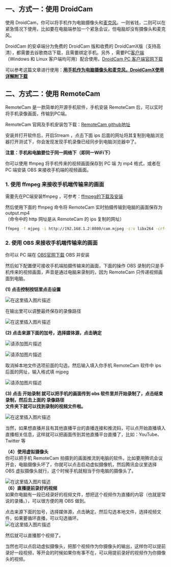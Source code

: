 ## 一、方式一：使用 DroidCam

使用 DroidCam，你可以将手机作为电脑摄像头和[麦克风](https://so.csdn.net/so/search?q=%E9%BA%A6%E5%85%8B%E9%A3%8E&spm=1001.2101.3001.7020)。一则省钱，二则可以在紧急情况下使用，比如要在电脑端参加一个紧急会议，但电脑却没有摄像头和麦克风。

DroidCam 的安卓端分为免费的 DroidCam 版和收费的 DroidCamX版（支持高清），都需要去谷歌商店下载，且需要绑定手机。另外 ，需要PC[客户端](https://so.csdn.net/so/search?q=%E5%AE%A2%E6%88%B7%E7%AB%AF&spm=1001.2101.3001.7020)（Windows 和 Linux 客户端均可用）配合使用，[DroidCam PC 客户端官网下载](https://www.dev47apps.com/)

可以参考这篇文章进行使用：[**用手机作为电脑摄像头和麦克风，DroidCamX使用详解附下载**](https://blog.51cto.com/u_9843231/5903518)

## 二、方式二：使用 RemoteCam

RemoteCam 是一款简单的开源手机软件，手机安装 RemoteCam 后，可以实时将手机录像画面，传输到PC端。

RemoteCam 官网及手机安装包下载：[RemoteCam github地址](https://github.com/Ruddle/RemoteCam)

安装并打开软件后，开启Stream ，点击下面 ips 后面的网址将其复制到电脑浏览器打开测试下，你会发现发现手机录像已经同步到电脑浏览器中了。

**注意：手机和电脑要位于同一网络下（即同一WiFi下）**

你可以使用 ffmpeg 将手机传来的视频画面保存到 PC 端 为 mp4 格式，或者在PC 端安装 OBS 来接收手机端的视频画面。

### 1. 使用 ffmpeg 来接收手机端传输来的画面

需要先在PC端安装ffmpeg ，可参考：[ffmpeg的下载及安装](https://blog.csdn.net/qq_33697094/article/details/112718101)

然后使用下面的 ffmpeg 命令将 RemoteCam 实时拍摄传输到电脑的画面保存为 output.mp4  
（命令中的 http 网址是从 RemoteCam 的 ips 复制的网址）

```bash
ffmpeg -f mjpeg -i http://192.168.1.2:8080/cam.mjpeg -c:v libx264 -crf 23 output.mp4
```

### 2. 使用 OBS 来接收手机端传输来的画面

你可以 PC 端在 [OBS官网下载](https://obsproject.com/zh-cn/) OBS 并安装

然后如下配置便可接收手机端拍摄传输来的画面，下面的操作 OBS 录制的只是手机传来的视频画面，声音是通过电脑来录制的，因为 RemoteCam 只传递视频画面到电脑。

**(1) 点击控制按钮里点击设置**

![在这里插入图片描述](https://i-blog.csdnimg.cn/blog_migrate/7c99751bad258b73c80832fc6bce1aa0.png)

在输出里可以调整最终保存的录像路径

![在这里插入图片描述](https://i-blog.csdnimg.cn/blog_migrate/9f017eac5d5fc6f3826381c14150168e.png)

**(2) 点击来源下面的加号，选择媒体源，点击确定**

![请添加图片描述](https://i-blog.csdnimg.cn/blog_migrate/885ddcd68eb49eb090f81e2b04e65099.jpeg)

![请添加图片描述](https://i-blog.csdnimg.cn/blog_migrate/920b2bc832027eea8ad89ac31b6ed65e.jpeg)

取消掉本地文件选项前面的勾选，然后输入填入你手机 RemoteCam 软件中 ips 后面的网址，输入格式填 mjpeg

![请添加图片描述](https://i-blog.csdnimg.cn/blog_migrate/cf939bd5ad50bc9c93843ccc26e9a343.jpeg)

**(3) 点击 开始录制 就可以把手机的画面传到 obs 软件里并开始录制了，点击结束录制，然后去上面的 录像路径  
文件夹下就可以找到录制的视频文件啦。**

![在这里插入图片描述](https://i-blog.csdnimg.cn/blog_migrate/d481ade6c2f1b405e71b75aa5bec2db8.png)

当然，如果想直播并且有其他直播平台的直播连接和推流码，可以点开始直播填入直播相关信息，这样就可以把画面传到其他直播平台直播了，比如：YouTube、Twitter 等

**（4）使用虚拟摄像头**  
你可以把手机 RemoteCam 拍摄到的画面推流到电脑的软件。比如要用腾讯会议开会，电脑摄像头坏了，你就可以点击启动虚拟摄像机，然后腾讯会议里选择 OBS 虚拟摄像头就行，这个时候手机就相当于你电脑的摄像头了。

![在这里插入图片描述](https://i-blog.csdnimg.cn/blog_migrate/56f714f09f904525cae554e825a06ff0.png)  
**（6）直播提前录好的视频**  
如果你电脑有一段已经录好的视频文件，想把这个视频作为直播的内容（也就是常说的录播。），可以很方便的用 OBS 做到。

点击来源下面的加号，选择媒体源，点击确定。然后勾选本地文件，选择视频文件，如果要循环直播，可以勾选循环。  
![在这里插入图片描述](https://i-blog.csdnimg.cn/blog_migrate/c07278159f91ed76abd34de1c3f73353.png)

然后就可以直播那个视频了。

当然也可以点启动虚拟摄像头，把那个视频作为你摄像头的输出，这样你可以提前录好一段视频，等开会的时候如果你有事不在，可以用提前录好的视频作为你摄像头的视频。